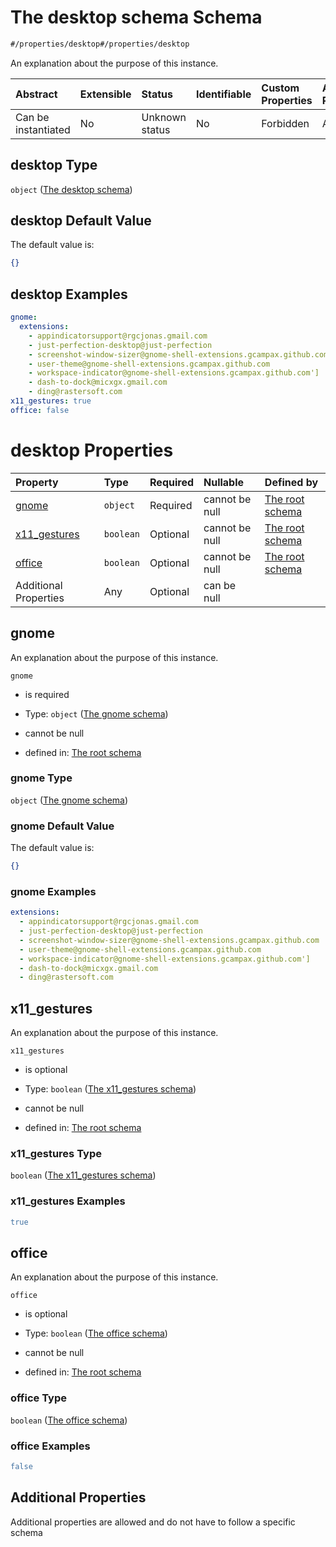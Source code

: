 # The desktop schema Schema

```txt
#/properties/desktop#/properties/desktop
```

An explanation about the purpose of this instance.

| Abstract            | Extensible | Status         | Identifiable | Custom Properties | Additional Properties | Access Restrictions | Defined In                                                                                |
| :------------------ | :--------- | :------------- | :----------- | :---------------- | :-------------------- | :------------------ | :---------------------------------------------------------------------------------------- |
| Can be instantiated | No         | Unknown status | No           | Forbidden         | Allowed               | none                | [configuration.schema.json*](../schemas/configuration.schema.json "open original schema") |

## desktop Type

`object` ([The desktop schema](configuration-properties-the-desktop-schema.md))

## desktop Default Value

The default value is:

```json
{}
```

## desktop Examples

```yaml
gnome:
  extensions:
    - appindicatorsupport@rgcjonas.gmail.com
    - just-perfection-desktop@just-perfection
    - screenshot-window-sizer@gnome-shell-extensions.gcampax.github.com
    - user-theme@gnome-shell-extensions.gcampax.github.com
    - workspace-indicator@gnome-shell-extensions.gcampax.github.com']
    - dash-to-dock@micxgx.gmail.com
    - ding@rastersoft.com
x11_gestures: true
office: false

```

# desktop Properties

| Property                      | Type      | Required | Nullable       | Defined by                                                                                                                                                                                      |
| :---------------------------- | :-------- | :------- | :------------- | :---------------------------------------------------------------------------------------------------------------------------------------------------------------------------------------------- |
| [gnome](#gnome)               | `object`  | Required | cannot be null | [The root schema](configuration-properties-the-desktop-schema-properties-the-gnome-schema.md "#/properties/desktop/properties/gnome#/properties/desktop/properties/gnome")                      |
| [x11_gestures](#x11_gestures) | `boolean` | Optional | cannot be null | [The root schema](configuration-properties-the-desktop-schema-properties-the-x11_gestures-schema.md "#/properties/desktop/properties/x11_gestures#/properties/desktop/properties/x11_gestures") |
| [office](#office)             | `boolean` | Optional | cannot be null | [The root schema](configuration-properties-the-desktop-schema-properties-the-office-schema.md "#/properties/desktop/properties/office#/properties/desktop/properties/office")                   |
| Additional Properties         | Any       | Optional | can be null    |                                                                                                                                                                                                 |

## gnome

An explanation about the purpose of this instance.

`gnome`

*   is required

*   Type: `object` ([The gnome schema](configuration-properties-the-desktop-schema-properties-the-gnome-schema.md))

*   cannot be null

*   defined in: [The root schema](configuration-properties-the-desktop-schema-properties-the-gnome-schema.md "#/properties/desktop/properties/gnome#/properties/desktop/properties/gnome")

### gnome Type

`object` ([The gnome schema](configuration-properties-the-desktop-schema-properties-the-gnome-schema.md))

### gnome Default Value

The default value is:

```json
{}
```

### gnome Examples

```yaml
extensions:
  - appindicatorsupport@rgcjonas.gmail.com
  - just-perfection-desktop@just-perfection
  - screenshot-window-sizer@gnome-shell-extensions.gcampax.github.com
  - user-theme@gnome-shell-extensions.gcampax.github.com
  - workspace-indicator@gnome-shell-extensions.gcampax.github.com']
  - dash-to-dock@micxgx.gmail.com
  - ding@rastersoft.com

```

## x11\_gestures

An explanation about the purpose of this instance.

`x11_gestures`

*   is optional

*   Type: `boolean` ([The x11\_gestures schema](configuration-properties-the-desktop-schema-properties-the-x11\_gestures-schema.md))

*   cannot be null

*   defined in: [The root schema](configuration-properties-the-desktop-schema-properties-the-x11\_gestures-schema.md "#/properties/desktop/properties/x11\_gestures#/properties/desktop/properties/x11\_gestures")

### x11\_gestures Type

`boolean` ([The x11\_gestures schema](configuration-properties-the-desktop-schema-properties-the-x11\_gestures-schema.md))

### x11\_gestures Examples

```yaml
true

```

## office

An explanation about the purpose of this instance.

`office`

*   is optional

*   Type: `boolean` ([The office schema](configuration-properties-the-desktop-schema-properties-the-office-schema.md))

*   cannot be null

*   defined in: [The root schema](configuration-properties-the-desktop-schema-properties-the-office-schema.md "#/properties/desktop/properties/office#/properties/desktop/properties/office")

### office Type

`boolean` ([The office schema](configuration-properties-the-desktop-schema-properties-the-office-schema.md))

### office Examples

```yaml
false

```

## Additional Properties

Additional properties are allowed and do not have to follow a specific schema
